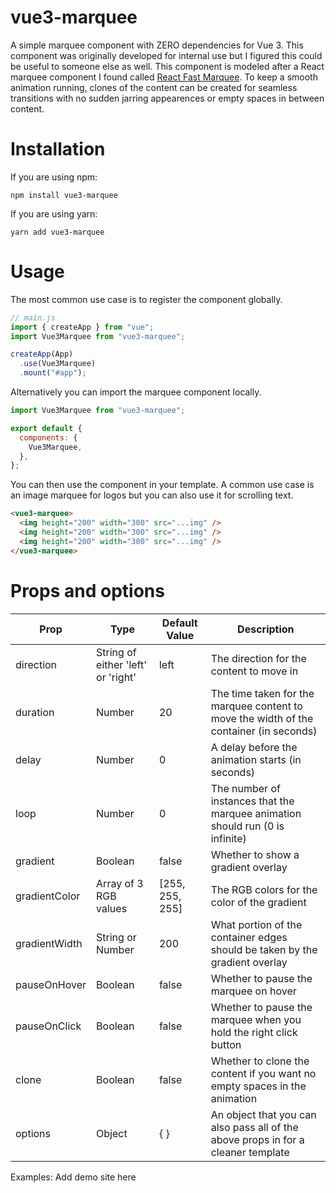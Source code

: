 # vue3-marquee

A simple marquee component with ZERO dependencies for Vue 3. This component was originally developed for internal use but I figured this could be useful to someone else as well. This component is modeled after a React marquee component I found called [React Fast Marquee](https://github.com/justin-chu/react-fast-marquee). To keep a smooth animation running, clones of the content can be created for seamless transitions with no sudden jarring appearences or empty spaces in between content.

# Installation

If you are using npm:

```shell
npm install vue3-marquee
```

If you are using yarn:

```shell
yarn add vue3-marquee
```

# Usage

The most common use case is to register the component globally.

```js
// main.js
import { createApp } from "vue";
import Vue3Marquee from "vue3-marquee";

createApp(App)
  .use(Vue3Marquee)
  .mount("#app");
```

Alternatively you can import the marquee component locally.

```js
import Vue3Marquee from "vue3-marquee";

export default {
  components: {
    Vue3Marquee,
  },
};
```

You can then use the component in your template. A common use case is an image marquee for logos but you can also use it for scrolling text.

```html
<vue3-marquee>
  <img height="200" width="300" src="...img" />
  <img height="200" width="300" src="...img" />
  <img height="200" width="300" src="...img" />
</vue3-marquee>
```

# Props and options

| Prop | Type | Default Value | Description |
| ------------- | ------------- | ------------- | ------------- |
| direction  | String of either 'left' or 'right'  | left  | The direction for the content to move in |
| duration  | Number  | 20  | The time taken for the marquee content to move the width of the container (in seconds) |
| delay  | Number  | 0  | A delay before the animation starts (in seconds) |
| loop  | Number  | 0  | The number of instances that the marquee animation should run (0 is infinite) |
| gradient  | Boolean  | false  | Whether to show a gradient overlay |
| gradientColor  | Array of 3 RGB values  | [255, 255, 255]  | The RGB colors for the color of the gradient |
| gradientWidth  | String or Number  | 200  | What portion of the container edges should be taken by the gradient overlay |
| pauseOnHover  | Boolean  | false  | Whether to pause the marquee on hover |
| pauseOnClick  | Boolean  | false  | Whether to pause the marquee when you hold the right click button |
| clone  | Boolean  | false  | Whether to clone the content if you want no empty spaces in the animation |
| options | Object | { } | An object that you can also pass all of the above props in for a cleaner template |

Examples: Add demo site here
